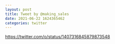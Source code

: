 ```yaml
--- 
layout: post 
title: Tweet by @making_sales 
date: 2021-06-22 1624365462 
categories: twitter 
--- 
```

https://twitter.com/o/status/1407316845879873548